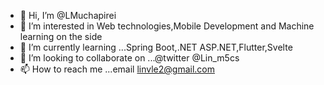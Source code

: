 - 👋 Hi, I’m @LMuchapirei
- 👀 I’m interested in Web technologies,Mobile Development and Machine learning on the side
- 🌱 I’m currently learning ...Spring Boot,.NET ASP.NET,Flutter,Svelte
- 💞️ I’m looking to collaborate on ...@twitter  @Lin_m5cs
- 📫 How to reach me ...email linvle2@gmail.com

<!---
LMuchapirei/LMuchapirei is a ✨ special ✨ repository because its `README.md` (this file) appears on your GitHub profile.
You can click the Preview link to take a look at your changes.
--->
